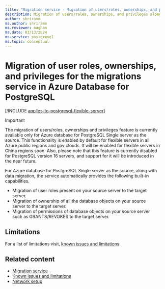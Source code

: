 ```yaml
---
title: "Migration service - Migration of users/roles, ownerships, and privileges"
description: Migration of users/roles, ownerships, and privileges along with schema and data
author: shriramm
ms.author: shriramm
ms.reviewer: maghan
ms.date: 03/13/2024
ms.service: postgresql
ms.topic: conceptual
---
```


#  Migration of user roles, ownerships, and privileges for the migrations service in Azure Database for PostgreSQL

[!INCLUDE [applies-to-postgresql-flexible-server](../../includes/applies-to-postgresql-flexible-server.md)]

> [!IMPORTANT]  
> The migration of users/roles, ownerships and privileges feature is currently available only for Azure database for PostgreSQL Single server as the source. This functionality is enabled by default for flexible servers in all Azure public regions and gov clouds. It will be enabled for flexible servers in China regions soon. Also, please note that this feature is currently disabled for PostgreSQL version 16 servers, and support for it will be introduced in the near future.

For Azure database for PostgreSQL Single server as the source, along with data migration, the service automatically provides the following built-in capabilities.

- Migration of user roles present on your source server to the target server.
- Migration of ownership of all the database objects on your source server to the target server.
- Migration of permissions of database objects on your source server such as GRANTS/REVOKES to the target server.

## Limitations

For a list of limitations visit, [known issues and limitations](concepts-known-issues-migration-service.md#limitations-migrating-from-azure-database-for-postgresql-single-server).

## Related content

- [Migration service](concepts-migration-service-postgresql.md)
- [Known issues and limitations](concepts-known-issues-migration-service.md)
- [Network setup](how-to-network-setup-migration-service.md)

